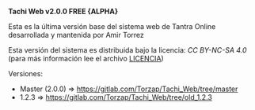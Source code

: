 <b>Tachi Web v2.0.0 FREE {ALPHA}</b>

Esta es la última versión base del sistema web de Tantra Online desarrollada y mantenida por Amir Torrez

Esta versión del sistema es distribuida bajo la licencia: *CC BY-NC-SA 4.0* (para más información lee el archivo [LICENCIA](https://gitlab.com/Torzap/TachiWeb/blob/master/LICENCIA))

Versiones:
- Master (2.0.0) => https://gitlab.com/Torzap/Tachi_Web/tree/master
- 1.2.3 => https://gitlab.com/Torzap/Tachi_Web/tree/old_1.2.3
